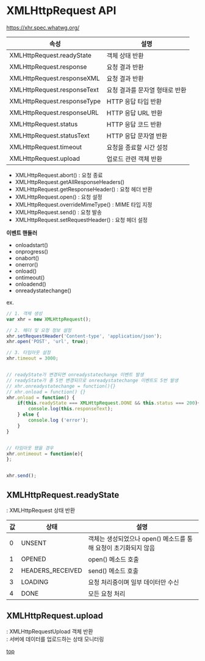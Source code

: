 # XMLHttpRequest API       
https://xhr.spec.whatwg.org/


속성 | 설명
---|---
XMLHttpRequest.readyState           | 객체 상태 반환  
XMLHttpRequest.response             | 요청 결과 반환
XMLHttpRequest.responseXML          | 요청 결과 반환
XMLHttpRequest.responseText         | 요청 결과를 문자열 형태로 반환
XMLHttpRequest.responseType         | HTTP 응답 타입 반환
XMLHttpRequest.responseURL          | HTTP 응답 URL 반환
XMLHttpRequest.status               | HTTP 응답 코드 반환
XMLHttpRequest.statusText           | HTTP 응답 문자열 반환
XMLHttpRequest.timeout              | 요청을 종료할 시간 설정
XMLHttpRequest.upload               | 업로드 관련 객체 반환


- XMLHttpRequest.abort() : 요청 종료
- XMLHttpRequest.getAllResponseHeaders() 
- XMLHttpRequest.getResponseHeader() : 요청 헤더 반환
- XMLHttpRequest.open() : 요청 설정
- XMLHttpRequest.overrideMimeType() : MIME 타입 지정   
- XMLHttpRequest.send() : 요청 발송
- XMLHttpRequest.setRequestHeader() : 요청 헤더 설정


**이벤트 핸들러**    
- onloadstart()
- onprogress()
- onabort()
- onerror()
- onload()
- ontimeout()
- onloadend()
- onreadystatechange()


ex.

```js
// 1. 객체 생성
var xhr = new XMLHttpRequest();

// 2. 헤더 및 요청 정보 설정
xhr.setRequestHeader('Content-type', 'application/json');
xhr.open('POST', 'url', true);

// 3. 타임아웃 설정
xhr.timeout = 3000;


// readyState가 변경되면 onreadystatechange 이벤트 발생
// readyState가 총 5번 변경되므로 onreadystatechange 이벤트도 5번 발생
// xhr.onreadystatechange = function(){}
// xhr.onload = function() {}
xhr.onload = function() {
    if(this.readyState === XMLHttpRequest.DONE && this.status === 200){
        console.log(this.responseText);
    } else {
        console.log ('error');
    }
}


// 타임아웃 됐을 경우
xhr.ontimeout = function(e){
};


xhr.send();
```



## XMLHttpRequest.readyState
: XMLHttpRequest 상태 반환

값 | 상태 | 설명
---|---|---
0 | UNSENT | 객체는 생성되었으나 open() 메소드를 통해 요청이 초기화되지 않음
1 | OPENED | open() 메소드 호출
2 | HEADERS_RECEIVED | send() 메소드 호출
3 | LOADING | 요청 처리중이며 일부 데이터만 수신
4 | DONE    | 모든 요청 처리



## XMLHttpRequest.upload
: XMLHttpRequestUpload 객체 반환    
: 서버에 데이터를 업로드하는 상태 모니터링   



[top](#)
